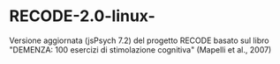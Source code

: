 # <h1>RECODE-2.0-linux- </h1>
 


Versione aggiornata (jsPsych 7.2) del progetto RECODE basato sul libro "DEMENZA: 100 esercizi di stimolazione cognitiva" (Mapelli et al., 2007)
